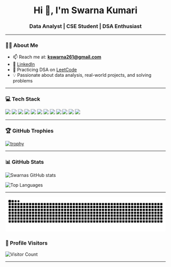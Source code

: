 <h1 align="center">Hi 👋, I'm Swarna Kumari</h1>
<h3 align="center">Data Analyst | CSE Student | DSA Enthusiast</h3>

---

### 🧑‍💻 About Me

- 📫 Reach me at: **kswarna261@gmail.com**
- 🔗 [LinkedIn](https://linkedin.com/in/swarna-kumari21)
- 🧠 Practicing DSA on [LeetCode](https://leetcode.com/u/swarna_2102/)
- 💡 Passionate about data analysis, real-world projects, and solving problems

---

### 💻 Tech Stack

<p align="left">
  <img src="https://img.shields.io/badge/C++-00599C?style=for-the-badge&logo=c%2B%2B&logoColor=white"/>
  <img src="https://img.shields.io/badge/C-000000?style=for-the-badge&logo=c&logoColor=white"/>
  <img src="https://img.shields.io/badge/Python-3776AB?style=for-the-badge&logo=python&logoColor=white"/>
  <img src="https://img.shields.io/badge/Java-ED8B00?style=for-the-badge&logo=java&logoColor=white"/>
  <img src="https://img.shields.io/badge/HTML5-E34F26?style=for-the-badge&logo=html5&logoColor=white"/>
  <img src="https://img.shields.io/badge/CSS3-1572B6?style=for-the-badge&logo=css3&logoColor=white"/>
  <img src="https://img.shields.io/badge/JavaScript-F7DF1E?style=for-the-badge&logo=javascript&logoColor=black"/>
  <img src="https://img.shields.io/badge/React-61DAFB?style=for-the-badge&logo=react&logoColor=black"/>
  <img src="https://img.shields.io/badge/SQL-336791?style=for-the-badge&logo=postgresql&logoColor=white"/>
  <img src="https://img.shields.io/badge/DBMS-003B57?style=for-the-badge&logo=mysql&logoColor=white"/>
  <img src="https://img.shields.io/badge/Tableau-E97627?style=for-the-badge&logo=tableau&logoColor=white"/>
  <img src="https://img.shields.io/badge/Power BI-F2C811?style=for-the-badge&logo=powerbi&logoColor=black"/>
</p>

---

### 🏆 GitHub Trophies

[![trophy](https://github-profile-trophy.vercel.app/?username=Swarna2102&theme=darkhub&column=8&margin-w=5&margin-h=5)](https://github.com/ryo-ma/github-profile-trophy)

---

### 📊 GitHub Stats

![Swarnas GitHub stats](https://github-readme-stats.vercel.app/api?username=Swarna2102&show_icons=true&theme=radical)

![Top Languages](https://github-readme-stats.vercel.app/api/top-langs/?username=Swarna2102&layout=compact&theme=radical)

---


![snake gif](https://github.com/Swarna2102/Swarna2102/blob/output/github-snake-dark.svg)
### 👀 Profile Visitors

![Visitor Count](https://komarev.com/ghpvc/?username=Swarna2102&color=brightgreen)

---




